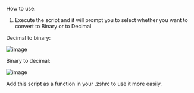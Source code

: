 How to use:

1) Execute the script and it will prompt you to select whether you want to convert to Binary or to Decimal

Decimal to binary:

![image](https://github.com/serber1990/binaryConverter/assets/39016027/b7aee6ae-ad8c-439c-abe2-4f7aef1ece13)

Binary to decimal:

![image](https://github.com/serber1990/binaryConverter/assets/39016027/0adea511-e677-4aff-b658-850ff5248030)

Add this script as a function in your .zshrc to use it more easily.
